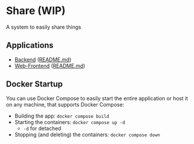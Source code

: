 # Share (WIP)
A system to easily share things



## Applications

- [Backend](./backend) ([README.md](./backend/README.md))
- [Web-Frontend](./web-frontend) ([README.md](./web-frontend/README.md))



## Docker Startup

You can use Docker Compose to easily start the entire application or host it on any machine, that supports Docker Compose:

- Building the app: `docker compose build`
- Starting the containers: `docker compose up -d`
  - `-d` for detached
- Stopping (and deleting) the containers: `docker compose down`

